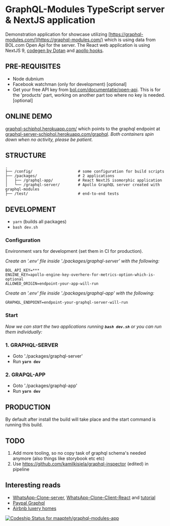 # GraphQL-Modules TypeScript server & NextJS application
Demonstration application for showcase utilizing [https://graphql-modules.com/](https://graphql-modules.com/) which is using data from BOL.com Open Api for the server.
The React web application is using NextJS 9, [codegen by Dotan](https://graphql-code-generator.com) and [apollo hooks](https://www.apollographql.com/docs/react/api/react-hooks/).

## PRE-REQUISITES
- Node dubnium
- Facebook watchman (only for development) [optional]
- Get your free API key from [bol.com/documentatie/open-api](https://partnerblog.bol.com/documentatie/open-api). This is for the 'products' part, working on another part too where no key is needed. [optional]

## ONLINE DEMO
[graphql-schiphol.herokuapp.com/](https://graphql-schiphol.herokuapp.com/) which points to the graphql endpoint at [graphql-server-schiphol.herokuapp.com/graphql](https://graphql-server-schiphol.herokuapp.com/graphql). *Both containers spin down when no activity, please be patient.*

## STRUCTURE
```
.
├── /config/                    # some configuration for build scripts
├── /packages/                  # 2 applications
│   ├── /graphql-app/           # React NextJS isomorphic application
│   └── /graphql-server/        # Apollo GraphQL server created with graphql-modules
├── /test/                      # end-to-end tests
```

## DEVELOPMENT
- `yarn` (builds all packages)
- `bash dev.sh`

### Configuration
Environment vars for development (set them in CI for production).

*Create an '.env' file inside './packages/graphql-server' with the following:*
```
BOL_API_KEY=***
ENGINE_KEY=apollo-engine-key-overhere-for-metrics-option-which-is-optional
ALLOWED_ORIGIN=endpoint-your-app-will-run
```
*Create an '.env' file inside './packages/graphql-app' with the following:*
```
GRAPHQL_ENDPOINT=endpoint-your-graphql-server-will-run
```

### Start
*Now we can start the two applications running **`bash dev.sh`** or you can run them individually:*

### 1. GRAPHQL-SERVER
- Goto './packages/graphql-server'
- Run **`yarn dev`**

### 2. GRAPQL-APP
- Goto './packages/graphql-app'
- Run **`yarn dev`**

## PRODUCTION
By default after install the build will take place and the start command is running this build.

## TODO
1) Add more tooling, so no copy task of graphql schema's needed anymore (also things like storybook etc etc)
2) Use https://github.com/kamilkisiela/graphql-inspector (edited)  in pipeline

## Interesting reads
- [WhatsApp-Clone-server](https://github.com/Urigo/WhatsApp-Clone-server), [WhatsApp-Clone-Client-React](https://github.com/Urigo/WhatsApp-Clone-Client-React) and [tutorial](https://tortilla.academy/tutorial/whatsapp-react/step/1)
- [Paypal Graphql](https://medium.com/paypal-engineering/graphql-a-success-story-for-paypal-checkout-3482f724fb53)
- [Airbnb luxery homes](https://medium.com/airbnb-engineering/how-airbnb-is-moving-10x-faster-at-scale-with-graphql-and-apollo-aa4ec92d69e2)



[![Codeship Status for maapteh/graphql-modules-app](https://app.codeship.com/projects/3bf47d90-d61c-0136-0edf-1a5c0fb66462/status?branch=master)](https://graphql-schiphol.herokuapp.com)
